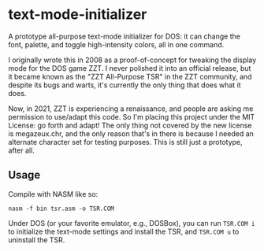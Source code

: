 # text-mode-initializer
A prototype all-purpose text-mode initializer for DOS: it can change the
font, palette, and toggle high-intensity colors, all in one command.

I originally wrote this in 2008 as a proof-of-concept for tweaking
the display mode for the DOS game ZZT. I never polished it into an
official release, but it became known as the "ZZT All-Purpose TSR"
in the ZZT community, and despite its bugs and warts, it's currently
the only thing that does what it does.

Now, in 2021, ZZT is experiencing a renaissance, and people are asking
me permission to use/adapt this code. So I'm placing this project under
the MIT License: go forth and adapt! The only thing not covered by the
new license is megazeux.chr, and the only reason that's in there is
because I needed an alternate character set for testing purposes. This
is still just a prototype, after all.

## Usage
Compile with NASM like so:

```
nasm -f bin tsr.asm -o TSR.COM
```

Under DOS (or your favorite emulator, e.g., DOSBox), you can run
`TSR.COM i` to initialize the text-mode settings and install the TSR,
and `TSR.COM u` to uninstall the TSR.
